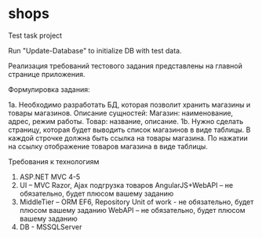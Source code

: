 # shops
Test task project

Run "Update-Database" to initialize DB with test data.

Реализация требований тестового задания представлены на главной странице приложения.


Формулировка задания: 

1a. Необходимо разработать БД, которая позволит хранить магазины и товары магазинов.
Описание сущностей:
Магазин: наименование, адрес, режим работы.
Товар: название, описание.
1b. Нужно сделать страницу, которая будет выводить список магазинов в виде таблицы. 
В каждой строчке должна быть ссылка на товары магазина. По нажатии на ссылку отображение товаров магазина в виде таблицы.
 
Требования к технологиям
1.  ASP.NET MVC 4-5
2.  UI – MVC Razor, Ajax подгрузка товаров
AngularJS+WebAPI – не обязательно, будет плюсом вашему заданию
3.  MiddleTier – ORM EF6, Repository
Unit of work - не обязательно, будет плюсом вашему заданию
WebAPI – не обязательно, будет плюсом вашему заданию
4.  DB - MSSQLServer
